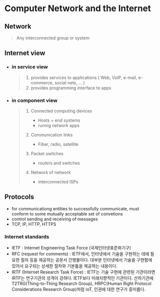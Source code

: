 # Computer Network and the Internet

## Network

> Any interconnected group or system

## Internet view

- ### in service view
  > 1. provides services to applications ( Web, VoIP, e-mail, e-commerce, social nets, ... )
  > 2. provides programming interface to apps
- ### in component view
  > 1. Connected computing devices
  >     - Hosts = end systems
  >     - runnig network apps
  >
  > 2. Communication links
  >
  >     - Fiber, radio, satellite
  >
  > 3. Packet switches
  >
  >     - routers and switches
  >
  > 4. Network of network
  >
  >     - interconnected ISPs

## Protocols

- for communicationg entities to successfully communicate, must conform to some mutually acceptable set of convetions
- control sending and receiving of messages
- TCP, IP, HTTP, HTTPS

### Internet standards

- IETF : Internet Engineering Task Force (국제인터넷표준화기구)
- RFC (request for comments) : IETF에서, 인터넷에서 기술을 구현하는 데에 필요한 절차 등을 제공하는 공문서 간행물이다. 대부분 인터넷에서 기술을 구현함에 있어서 요구되는 상세한 절차와 기본틀을 제공하는 내용이다.
- IRTF (Internet Research Task Force) : IETF는 기술 구현에 관련된 기관이라면 IRTF는 연구기관의 성격이 강하다. IETF보다 미래지향적인 기관이다. 산하기관에 T2TRG(Thing-to-Thing Research Group), HRPC(Human Right Protocol Considerations Research Group)처럼 IoT, 인권에 대한 연구가 흥미롭다.
